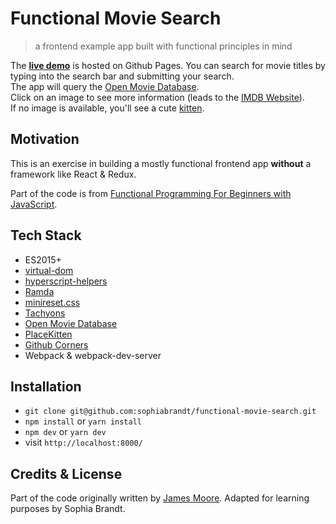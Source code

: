# Functional Movie Search

> a frontend example app built with functional principles in mind

The **[live demo](https://sophiabrandt.github.io/functional-movie-search/)** is hosted on Github Pages. You can search for movie titles by typing into the search bar and submitting your search.  
The app will query the [Open Movie Database](https://www.omdbapi.com/).  
Click on an image to see more information (leads to the [IMDB Website](https://www.imdb.com)).  
If no image is available, you'll see a cute [kitten](https://placekitten.com).

## Motivation

This is an exercise in building a mostly functional frontend app **without** a framework like React & Redux.

Part of the code is from [Functional Programming For Beginners with JavaScript](https://courses.knowthen.com/p/functional-programming-for-beginners-with-javascript).

## Tech Stack

- ES2015+
- [virtual-dom](https://github.com/Matt-Esch/virtual-dom)
- [hyperscript-helpers ](https://github.com/ohanhi/hyperscript-helpers)
- [Ramda](https://ramdajs.com)
- [minireset.css](https://github.com/jgthms/minireset.css)
- [Tachyons](https://tachyons.io/)
- [Open Movie Database](https://www.omdbapi.com/)
- [PlaceKitten](https://placekitten.com)
- [Github Corners](https://github.com/tholman/github-corners)
- Webpack & webpack-dev-server

## Installation

- `git clone git@github.com:sophiabrandt/functional-movie-search.git`
- `npm install` or `yarn install`
- `npm dev` or `yarn dev`
- visit `http://localhost:8000/`

## Credits & License

Part of the code originally written by [James Moore](https://github.com/knowthen/). Adapted for learning purposes by Sophia Brandt.
